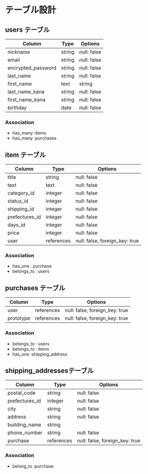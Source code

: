 # テーブル設計

## users テーブル

| Column               | Type   | Options     |
| -------------------  | ------ | ----------- |
| nickname             | string | null: false |#ニックネーム
| email                | string | null: false |＃メールアドレス
| encrypted_password   | string | null: false |＃パスワード
| last_name            | string | null: false |＃名前（全角）苗字
| first_name| text     | string | null: false |＃名前（全角）名前
| last_name_kana       | string | null: false |＃名前カナ（全角）苗字
| first_name_kana      | string | null: false |＃名前カナ（全角）名前
| birthday             | date   | null: false |＃生年月日

### Association

- has_many :items
- has_many :purchases


## item テーブル

| Column          | Type      | Options                        |
| --------------- | ----------| ------------------------------ |
| title           | string    | null: false                    |＃商品名
| text            | text      | null: false                    |＃商品の説明
| category_id     | integer   | null: false                    |＃カテゴリー
| status_id       | integer   | null: false                    |＃商品の状態
| shipping_id     | integer   | null: false                    |＃配送料の負担
| prefectures_id  | integer   | null: false                    |＃配送もとの地域（都道府県）
| days_id         | integer   | null: false                    |＃発送までの日数
| price           | integer   | null: false                    |＃値段
| user            | references| null: false, foreign_key: true |
### Association
- has_one : purchase
- belongs_to : users

## purchases テーブル

| Column    | Type         | Options                          |
|-----------|--------------| -------------------------------- |
| user      | references   | null: false, foreign_key: true   |
| prototype | references   | null: false, foreign_key: true   |

### Association
- belongs_to : users
- belongs_to : items
- has_one :shipping_address

## shipping_addressesテーブル

| Column          | Type      | Options                        |
| --------------- | ----------| ------------------------------ |
| postal_code     | string    | null: false                    |＃郵便番号　※ハイフンあり
| prefectures_id  | integer   | null: false                    |＃都道府県
| city            | string    | null: false                    |＃市区町村
| address         | string    | null: false                    |＃番地
| building_name   | string    |                                |＃建物名
| phone_number    | string    | null: false                    |＃電話番号　※ハイフンあり
| purchase        | references| null: false, foreign_key: true |

### Association
- belong_to :purchase

